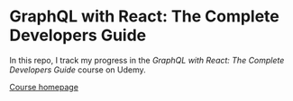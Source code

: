 # GraphQL with React: The Complete Developers Guide

In this repo, I track my progress in the *GraphQL with React: The Complete
Developers Guide* course on Udemy. 

[Course homepage](https://www.udemy.com/course/graphql-with-react-course/)
